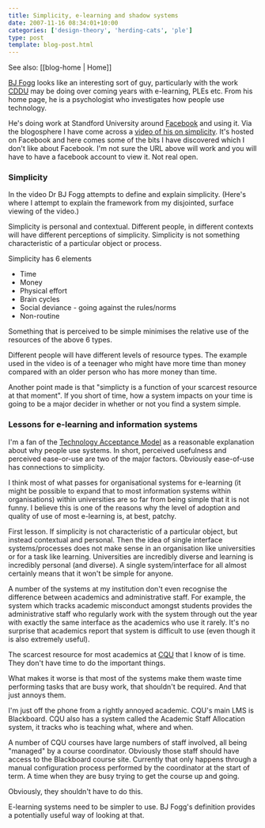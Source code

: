 ```yaml
---
title: Simplicity, e-learning and shadow systems
date: 2007-11-16 08:34:01+10:00
categories: ['design-theory', 'herding-cats', 'ple']
type: post
template: blog-post.html
---
```


See also: [[blog-home | Home]]

[BJ Fogg](http://www.bjfogg.com/) looks like an interesting sort of guy, particularly with the work [CDDU](http://cddu.cqu.edu.au/) may be doing over coming years with e-learning, PLEs etc. From his home page, he is a psychologist who investigates how people use technology.

He's doing work at Standford University around [Facebook](http://facebook.com/) and using it. Via the blogosphere I have come across a [video of his on simplicity](http://cquedu.facebook.com/video/video.php?v=523316292793&ref=nf). It's hosted on Facebook and here comes some of the bits I have discovered which I don't like about Facebook. I'm not sure the URL above will work and you will have to have a facebook account to view it. Not real open.

### Simplicity

In the video Dr BJ Fogg attempts to define and explain simplicity. (Here's where I attempt to explain the framework from my disjointed, surface viewing of the video.)

Simplicity is personal and contextual. Different people, in different contexts will have different perceptions of simplicity. Simplicity is not something characteristic of a particular object or process.

Simplicity has 6 elements

- Time
- Money
- Physical effort
- Brain cycles
- Social deviance - going against the rules/norms
- Non-routine

Something that is perceived to be simple minimises the relative use of the resources of the above 6 types.

Different people will have different levels of resource types. The example used in the video is of a teenager who might have more time than money compared with an older person who has more money than time.

Another point made is that "simplicty is a function of your scarcest resource at that moment". If you short of time, how a system impacts on your time is going to be a major decider in whether or not you find a system simple.

### Lessons for e-learning and information systems

I'm a fan of the [Technology Acceptance Model](http://en.wikipedia.org/wiki/Technology_acceptance_model) as a reasonable explanation about why people use systems. In short, perceived usefulness and perceived ease-or-use are two of the major factors. Obviously ease-of-use has connections to simplicity.

I think most of what passes for organisational systems for e-learning (it might be possible to expand that to most information systems within organisations) within universities are so far from being simple that it is not funny. I believe this is one of the reasons why the level of adoption and quality of use of most e-learning is, at best, patchy.

First lesson. If simplicity is not characteristic of a particular object, but instead contextual and personal. Then the idea of single interface systems/processes does not make sense in an organisation like universities or for a task like learning. Universities are incredibly diverse and learning is incredibly personal (and diverse). A single system/interface for all almost certainly means that it won't be simple for anyone.

A number of the systems at my institution don't even recognise the difference between academics and administrative staff. For example, the system which tracks academic misconduct amongst students provides the administrative staff who regularly work with the system through out the year with exactly the same interface as the academics who use it rarely. It's no surprise that academics report that system is difficult to use (even though it is also extremely useful).

The scarcest resource for most academics at [CQU](http://www.cqu.edu.au) that I know of is time. They don't have time to do the important things.

What makes it worse is that most of the systems make them waste time performing tasks that are busy work, that shouldn't be required. And that just annoys them.

I'm just off the phone from a rightly annoyed academic. CQU's main LMS is Blackboard. CQU also has a system called the Academic Staff Allocation system, it tracks who is teaching what, where and when.

A number of CQU courses have large numbers of staff involved, all being "managed" by a course coordinator. Obviously those staff should have access to the Blackboard course site. Currently that only happens through a manual configuration process performed by the coordinator at the start of term. A time when they are busy trying to get the course up and going.

Obviously, they shouldn't have to do this.

E-learning systems need to be simpler to use. BJ Fogg's definition provides a potentially useful way of looking at that.